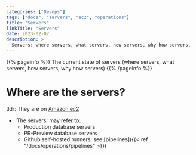 ```yaml
---
categories: ["Devops"]
tags: ["docs", "servers", "ec2", "operations"]
title: "Servers"
linkTitle: "Servers"
date: 2023-02-07
description: >
  Servers: where servers, what servers, how servers, why how servers.
---
```


{{% pageinfo %}}
  The current state of servers 
  (where servers, what servers, how servers, why how servers)
{{% /pageinfo %}}

# Where are the servers?

tldr: They are on [Amazon ec2](https://eu-west-2.console.aws.amazon.com/ec2/home?region=eu-west-2#Instances:instanceState=running)

- 'The servers' may refer to:
  - Production database servers
  - PR-Preview database servers
  - Github self-hosted runners, see [pipelines]({{< ref "/docs/operations/pipelines" >}})

